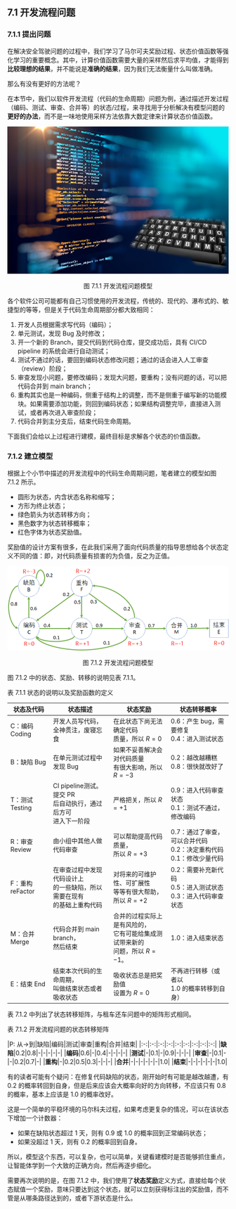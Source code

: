 ## 7.1 开发流程问题

### 7.1.1 提出问题

在解决安全驾驶问题的过程中，我们学习了马尔可夫奖励过程、状态价值函数等强化学习的重要概念。其中，计算价值函数需要大量的采样然后求平均值，才能得到**比较理想的结果**，并不能说是**准确的结果**，因为我们无法衡量什么叫做准确。

那么有没有更好的方法呢？

在本节中，我们以软件开发流程（代码的生命周期）问题为例，通过描述开发过程（编码、测试、审查、合并等）的状态/过程，来寻找用于分析解决有模型问题的**更好的办法**，而不是一味地使用采样方法依靠大数定律来计算状态价值函数。

<center>
<img src="./img/Code-Cover.png">

图 7.1.1 开发流程问题模型
</center>


各个软件公司可能都有自己习惯使用的开发流程，传统的、现代的、瀑布式的、敏捷型的等等，但是关于代码生命周期部分都大致相同：

1. 开发人员根据需求写代码（编码）；
2. 单元测试，发现 Bug 及时修改；
3. 开一个新的 Branch，提交代码到代码仓库，提交成功后，具有 CI/CD pipeline 的系统会进行自动测试；
4. 测试不通过的话，要回到编码状态修改问题；通过的话会进入人工审查（review）阶段；
5. 审查发现小问题，要修改编码；发现大问题，要重构；没有问题的话，可以把代码合并到 main branch；
6. 重构其实也是一种编码，侧重于结构上的调整，而不是侧重于编写新的功能模块。如果需要添加功能，则回到编码状态；如果结构调整完毕，直接进入测试，或者再次进入审查阶段；
7. 代码合并到主分支后，结束代码生命周期。

下面我们会给以上过程进行建模，最终目标是求解各个状态的价值函数。

### 7.1.2 建立模型

根据上个小节中描述的开发流程中的代码生命周期问题，笔者建立的模型如图 7.1.2 所示。

- 圆形为状态，内含状态名称和缩写；
- 方形为终止状态；
- 绿色箭头为状态转移方向；
- 黑色数字为状态转移概率；
- 红色字体为状态奖励值。

奖励值的设计方案有很多，在此我们采用了面向代码质量的指导思想给各个状态定义不同的值：即，对代码质量有损害的为负值，反之为正值。

<center>
<img src="./img/Code-Model.png">

图 7.1.2 开发流程问题模型
</center>

图 7.1.2 中的状态、奖励、转移的说明见表 7.1.1。

表 7.1.1 状态的说明以及奖励函数的定义

|状态及代码|状态描述|状态奖励|状态转移概率|
|-|-|-|-|
|C：编码 Coding|开发人员写代码，<br>全神贯注，废寝忘食|在此状态下尚无法确定代码<br>质量，所以 $R=0$|0.6：产生 bug，需要修复<br>0.4：进入测试状态|
|B：缺陷 Bug|在单元测试过程中发现 Bug|如果不妥善解决会对代码质量<br>有很大影响，所以 $R=-3$|0.2：越改越糟糕<br>0.8：很快就改好了|
|T：测试 Testing| CI pipeline测试。提交 PR<br>后自动执行，通过后方可<br>进入下一阶段|严格把关，所以 $R=+1$|0.9：进入代码审查状态<br>0.1：测试不通过，修改编码|
|R：审查 Review| 由小组中其他人做代码审查|可以帮助提高代码质量，<br>所以 $R=+3$|0.7：通过了审查，可以合并代码<br>0.2：决定重构代码<br>0.1：修改少量代码|
|F：重构 reFactor|在审查过程中发现代码设计上<br>的一些缺陷，所以需要在现有<br>的基础上重构代码|对将来的可维护性、可扩展性<br>等等有很大帮助，所以 $R=+2$|0.2：需要补充新代码<br>0.5：进入测试状态<br>0.3：进入代码审查状态|
|M：合并 Merge|代码合并到 main branch，<br>然后结束|合并的过程实际上是有风险的，<br>它有可能给集成测试带来新的<br>问题，所以 $R=-1$。|1.0：进入结束状态|
|E：结束 End|结束本次代码的生命周期，<br>叫做结束状态或者吸收状态|吸收状态总是把奖励值<br>设置为 $R=0$|不再进行转移（或者以<br>1.0 的概率转移到自身）|


表 7.1.2 中列出了状态转移矩阵，与租车还车问题中的矩阵形式相同。

表 7.1.2 开发流程问题的状态转移矩阵

|P: 从$\rightarrow$到|缺陷|编码|测试|审查|重构|合并|结束|
|:-:|:-:|:-:|:-:|:-:|:-:|:-:|:-:|:-:|
|**缺陷**|0.2|0.8|-|-|-|-|-|
|**编码**|0.6|-|0.4|-|-|-|-|
|**测试**|-|0.1|-|0.9|-|-|-|
|**审查**|-|0.1|-|-|0.2|0.7|-|
|**重构**|-|0.2|0.5|0.3|-|-|-|
|**合并**|-|-|-|-|-|-|1.0|
|**结束**|-|-|-|-|-|-|1.0|

有的读者可能有个疑问：在修复代码缺陷的状态，刚开始时有可能是越改越遭，有 0.2 的概率转回到自身，但是后来应该会大概率向好的方向转移，不应该只有 0.8 的概率，基本上应该是 1.0 的概率改好。

这是一个简单的平稳环境的马尔科夫过程，如果考虑更复杂的情况，可以在该状态下增加一个计数器：
- 如果在缺陷状态超过 1 天，则有 0.9 或 1.0 的概率回到正常编码状态；
- 如果没超过 1 天，则有 0.2 的概率回到自身。

所以，模型这个东西，可以复杂，也可以简单，关键看建模时是否能够抓住重点，让智能体学到一个大致的正确方向，然后再逐步细化。

需要再次说明的是，在图 7.1.2 中，我们使用了**状态奖励**定义方式，直接给每个状态赋值一个奖励，意味只要达到这个状态，就可以立刻获得标注出的奖励值，而不管是从哪条路径达到的，或者下游状态是什么。

